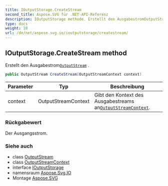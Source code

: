 ```yaml
---
title: IOutputStorage.CreateStream
second_title: Aspose.SVG für .NET-API-Referenz
description: IOutputStorage methode. Erstellt den AusgabestromOutputStream .
type: docs
weight: 10
url: /de/net/aspose.svg.io/ioutputstorage/createstream/
---
```

## IOutputStorage.CreateStream method

Erstellt den Ausgabestrom[`OutputStream`](../../outputstream/) .

```csharp
public OutputStream CreateStream(OutputStreamContext context)
```

| Parameter | Typ | Beschreibung |
| --- | --- | --- |
| context | OutputStreamContext | Gibt den Kontext des Ausgabestreams an[`OutputStreamContext`](../../outputstreamcontext/). |

### Rückgabewert

Der Ausgangsstrom.

### Siehe auch

* class [OutputStream](../../outputstream/)
* class [OutputStreamContext](../../outputstreamcontext/)
* interface [IOutputStorage](../)
* namensraum [Aspose.Svg.IO](../../ioutputstorage/)
* Montage [Aspose.SVG](../../../)


